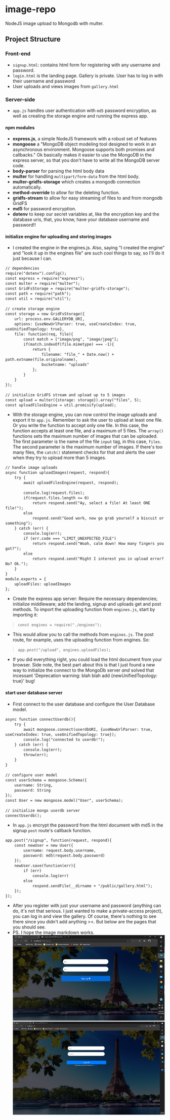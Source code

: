 # image-repo
NodeJS image upload to Mongodb with multer.


## Project Structure
### Front-end
- `signup.html`: contains html form for registering with any username and password.
- `login.html` is the landing page. Gallery is private. User has to log in with their username and password
- User uploads and views images from `gallery.html`


### Server-side
- `app.js` handles user authentication with `md5` password encryption, as well as creating the storage engine and running the express app.

#### npm modules
- **express.js**, a simple NodeJS framework with a robust set of features
- **mongoose** a "MongoDB object modeling tool designed to work in an asynchronous environment. Mongoose supports both promises and callbacks." Ok basically makes it easier to use the MongoDB in the express server, so that you don't have to write all the MongoDB server code.
- **body-parser** for parsing the html body data
- **multer** for handling `multipart/form-data` from the html body.
- **multer-gridfs-storage** which creates a mongodb connection automatically.
- **method-override** to allow for the deleting function.
- **gridfs-stream** to allow for easy streaming of files to and from mongodb GridFS
- **md5** for password encryption.
- **dotenv** to keep our secret variables at, like the encryption key and the database uris, that, you know, have your database username and password!!

#### initialize engine for uploading and storing images
- I created the engine in the engines.js. Also, saying "I created the engine" and "look it up in the engines file" are such cool things to say, so I'll do it just because I can.
```
// dependencies
require("dotenv").config();
const express = require("express");
const multer = require("multer");
const GridFsStorage = require("multer-gridfs-storage");
const path = require("path");
const util = require("util");

// create storage engine
const storage = new GridFsStorage({
    url: process.env.GALLERYDB_URI,
    options: {useNewUrlParser: true, useCreateIndex: true, useUnifiedTopology: true},
    file: function(req, file){
        const match = ["image/png", "image/jpeg"];
        if(match.indexOf(file.mimetype) === -1){
            return {
                filename: "file_" + Date.now() + path.extname(file.originalname),
                bucketname: "uploads"
            };
        }
    }
});

// initialize GridFS stream and upload up to 5 images
const upload = multer({storage: storage}).array("files", 5);
const uploadFilesEngine = util.promisify(upload);
```

- With the storage engine, you can now control the image uploads and export it to `app.js`. Remember to ask the user to upload at least one file. Or you write the function to accept only one file. In this case, the function accepts at least one file, and a maximum of 5 files. The `array()` functions sets the maximum number of images that can be uploaded. The first parameter is the name of the file `input` tag, in this case, `files`. The second parameter is the maximum number of images. If there's too many files, the `catch()` statement checks for that and alerts the user when they try to upload more than 5 images.
```
// handle image uploads
async function uploadImages(request, respond){
    try {
        await uploadFilesEngine(request, respond);

        console.log(request.files);
        if(request.files.length <= 0)
            return respond.send("Ay, select a file! At least ONE file!");
        else
            respond.send("Good work, now go grab yourself a biscuit or something");
    } catch (err) {
        console.log(err);
        if (err.code === "LIMIT_UNEXPECTED_FILE")
            return respond.send("Woah, calm down! How many fingers you got?");
        else
            return respond.send("Might I interest you in upload error? No? Ok.");
    }
}
module.exports = {
    uploadFiles: uploadImages
};
```

- Create the express app server: Require the necessary dependencies; initialize middleware; add the landing, signup and uploads get and post methods. To import the uploading function from `engines.js`, start by importing it:
> `const engines = require("./engines");`
- This would allow you to call the methods from `engines.js`. The post route, for example, uses the uploading function from engines. So:
> `app.post("/upload", engines.uploadFiles);`

- If you did everything right, you could load the html document from your browser. Side note, the best part about this is that I just found a new way to initialize the connect to the MongoDb server _and_ solved that incessant 'Deprecation warning: blah blah add {newUnifiedTopology: true}' bug!


#### start user database server
- First connect to the user database and configure the User Database model.
```
async function connectUserdb(){
    try {
        await mongoose.connect(userdbURI, {useNewUrlParser: true, useCreateIndex: true, useUnifiedTopology: true});
        console.log("connected to userdb!");
    } catch (err) {
        console.log(err);
        throw(err);
    }
}

// configure user model
const userSchema = mongoose.Schema({
    username: String,
    password: String
});
const User = new mongoose.model("User", userSchema);

// initialize mongo userdb server
connectUserdb();
```
- In `app.js` encrypt the password from the html document with md5 in the signup `post` route's callback function.
```
app.post("/signup", function(request, respond){
    const newUser = new User({
        username: request.body.username,
        password: md5(request.body.password)
    });
    newUser.save(function(err){
        if (err)
            console.log(err)
        else
            respond.sendFile(__dirname + "/public/gallery.html");
    });
});
```
- After you register with just your username and password (anything can do, it's not that serious. I just wanted to make a private-access project), you can log in and view the gallery. Of course, there's nothing to see there since you didn't add anything ><. But below are the pages that you should see.
- PS. I hope the image markdown works.
![Signup page](/screenshots/Picture1.png)
![Login page](/screenshots/Picture2.png)
